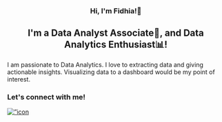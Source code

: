 
<h3 align="center">
  Hi, I'm Fidhia!🙌
</h3>
<h2 align="center">
  I'm a Data Analyst Associate🔰, and Data Analytics Enthusiast📊!
</h2>
<p>
  I am passionate to Data Analytics. I love to extracting data and giving actionable insights. Visualizing data to a dashboard would be my point of interest.
</p>
<h3>
  Let's connect with me!
</h3>
<a href=”https://www.linkedin.com/in/fidhiaaka/"><img align=”left” src=”assets/linkedin.svg" alt=”icon | LinkedIn” width=”21px”/></a>
